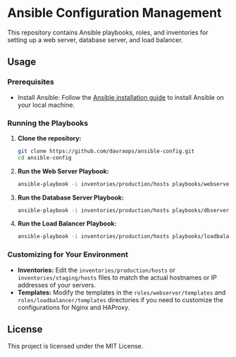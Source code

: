 # Ansible Configuration Management

This repository contains Ansible playbooks, roles, and inventories for setting up a web server, database server, and load balancer.

## Usage

### Prerequisites

- Install Ansible: Follow the [Ansible installation guide](https://docs.ansible.com/ansible/latest/installation_guide/intro_installation.html) to install Ansible on your local machine.

### Running the Playbooks

1. **Clone the repository:**

    ```sh
    git clone https://github.com/davraops/ansible-config.git
    cd ansible-config
    ```

2. **Run the Web Server Playbook:**

    ```sh
    ansible-playbook -i inventories/production/hosts playbooks/webserver.yml
    ```

3. **Run the Database Server Playbook:**

    ```sh
    ansible-playbook -i inventories/production/hosts playbooks/dbserver.yml
    ```

4. **Run the Load Balancer Playbook:**

    ```sh
    ansible-playbook -i inventories/production/hosts playbooks/loadbalancer.yml
    ```

### Customizing for Your Environment

- **Inventories:** Edit the `inventories/production/hosts` or `inventories/staging/hosts` files to match the actual hostnames or IP addresses of your servers.
- **Templates:** Modify the templates in the `roles/webserver/templates` and `roles/loadbalancer/templates` directories if you need to customize the configurations for Nginx and HAProxy.

## License

This project is licensed under the MIT License.
